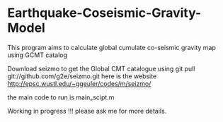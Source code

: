 # Earthquake-Coseismic-Gravity-Model

This program aims to calculate global cumulate co-seismic gravity map using GCMT catalog

Download seizmo to get the Global CMT catalogue 
using git pull git://github.com/g2e/seizmo.git 
here is the website http://epsc.wustl.edu/~ggeuler/codes/m/seizmo/

the main code to run is main_scipt.m


Working in progress !!! please ask me for more details.
